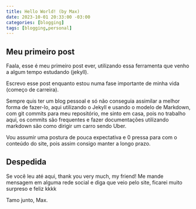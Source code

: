 ```yaml
---
title: Hello World! (by Max)
date: 2023-10-01 20:33:00 -03:00
categories: [blogging]
tags: [blogging,personal]
---
```


## Meu primeiro post

Faala, esse é meu primeiro post ever, utilizando essa ferramenta que venho a algum tempo estudando (jekyll).

Escrevo esse post enquanto estou numa fase importante de minha vida (começo de carreira).

Sempre quis ter um blog pessoal e só não conseguia assimilar a melhor forma de fazer-lo, aqui utilizando o Jekyll e usando o modelo de Markdown, com git commits para meu repositório, me sinto em casa, pois no trabalho aqui, os commits são frequentes e fazer documentações utilizando markdown são como dirigir um carro sendo Uber.

Vou assumir uma postura de pouca expectativa e 0 pressa para com o conteúdo do site, pois assim consigo manter a longo prazo.

## Despedida

Se você leu até aqui, thank you very much, my friend!
Me mande mensagem em alguma rede social e diga que veio pelo site, ficarei muito surpreso e feliz kkkk

Tamo junto,
Max.
